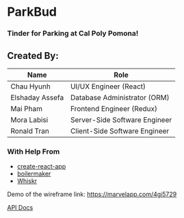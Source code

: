 # ParkBud

### Tinder for Parking at Cal Poly Pomona!

## Created By:
| Name              | Role        |
| ------------------|-------------
| Chau Hyunh        | UI/UX Engineer (React)  
| Elshaday Assefa   | Database Administrator (ORM)       
| Mai Pham          | Frontend Engineer (Redux)    
| Mora Labisi       | Server-Side Software Engineer
| Ronald Tran       | Client-Side Software Engineer


### With Help From
* [create-react-app](https://github.com/facebook/create-react-app)
* [boilermaker](https://github.com/FullstackAcademy/boilermaker)
* [Whiskr](https://github.com/Whiskr/whiskr)

Demo of the wireframe link: https://marvelapp.com/4gi5729

[API Docs](http://cs480-projects.github.io/teams-fall2019/TheJavaBeanTeam/api.html)
